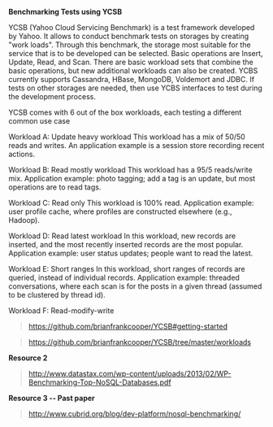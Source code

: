 **Benchmarking Tests using YCSB**

YCSB (Yahoo Cloud Servicing Benchmark) is a test framework developed by Yahoo. It allows to conduct benchmark tests on storages by creating "work loads". Through this benchmark, the storage most suitable for the service that is to be developed can be selected.
Basic operations are Insert, Update, Read, and Scan. There are basic workload sets that combine the basic operations, but new additional workloads can also be created.
YCBS currently supports Cassandra, HBase, MongoDB, Voldemort and JDBC. If tests on other storages are needed, then use YCBS interfaces to test during the development process.

YCSB comes with 6 out of the box workloads, each testing a different common use case

Workload A: Update heavy workload This workload has a mix of 50/50 reads and writes. An application example is a session store recording recent actions.

Workload B: Read mostly workload This workload has a 95/5 reads/write mix. Application example: photo tagging; add a tag is an update, but most operations are to read tags.

Workload C: Read only This workload is 100% read. Application example: user profile cache, where profiles are constructed elsewhere (e.g., Hadoop).

Workload D: Read latest workload In this workload, new records are inserted, and the most recently inserted records are the most popular. Application example: user status updates; people want to read the latest.

Workload E: Short ranges In this workload, short ranges of records are queried, instead of individual records. Application example: threaded conversations, where each scan is for the posts in a given thread (assumed to be clustered by thread id).

Workload F: Read-modify-write


> https://github.com/brianfrankcooper/YCSB#getting-started

> https://github.com/brianfrankcooper/YCSB/tree/master/workloads


**Resource 2**

> http://www.datastax.com/wp-content/uploads/2013/02/WP-Benchmarking-Top-NoSQL-Databases.pdf


**Resource 3 -- Past paper**

> http://www.cubrid.org/blog/dev-platform/nosql-benchmarking/
